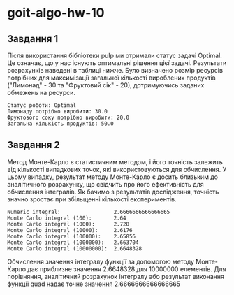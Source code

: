 # goit-algo-hw-10

## Завдання 1

Після використання бібліотеки pulp ми отримали статус задачі Optimal. Це означає, що у нас існують оптимальні рішення цієї задачі. Результати розрахунків наведені в таблиці нижче. Було визначено розмір ресурсів потрібних для максимізації загальної кількості вироблених продуктів ("Лимонад" - 30 та "Фруктовий сік" - 20), дотримуючись заданих обмежень на ресурси. 

```
Статус роботи: Optimal
Лимонаду потрібно виробити: 30.0
Фруктового соку потрібно виробити: 20.0
Загальна кількість продуктів: 50.0
```

## Завдання 2

Метод Монте-Карло є статистичним методом, і його точність залежить від кількості випадкових точок, які використовуються для обчислення. У цьому випадку, результат методу Монте-Карло є досить близьким до аналітичного розрахунку, що свідчить про його ефективність для обчислення інтегралів. Як бачимо з результатів дослідження, точність значно зростає при збільщенні кількості експериментів.

```
Numeric integral:                 2.6666666666666665
Monte Carlo integral (100):       2.64
Monte Carlo integral (1000):      2.728
Monte Carlo integral (10000):     2.6176
Monte Carlo integral (100000):    2.65856
Monte Carlo integral (1000000):   2.663704
Monte Carlo integral (10000000):  2.6648328
```

Обчислення значення інтегралу функції за допомогою методу Монте-Карло дає приблизне значення 2.6648328 для 10000000 елементів. Для порівняння, аналітичний розрахунок інтегралу або результат виконання функції quad надає точне значення 2.6666666666666665

